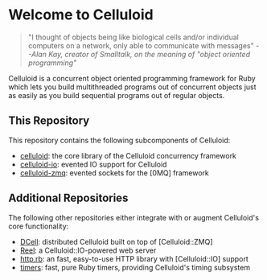 Welcome to Celluloid
====================

> "I thought of objects being like biological cells and/or individual
> computers on a network, only able to communicate with messages"
> _--Alan Kay, creator of Smalltalk, on the meaning of "object oriented programming"_

Celluloid is a concurrent object oriented programming framework for Ruby which lets
you build multithreaded programs out of concurrent objects just as easily as you build
sequential programs out of regular objects.

This Repository
---------------

This repository contains the following subcomponents of Celluloid:

* [celluloid]: the core library of the Celluloid concurrency framework
* [celluloid-io]: evented IO support for Celluloid
* [celluloid-zmq]: evented sockets for the [0MQ] framework

[celluloid]: https://github.com/celluloid/celluloid/tree/master/celluloid/
[celluloid-io]: https://github.com/celluloid/celluloid/tree/master/celluloid-io/
[celluloid-zmq]: https://github.com/celluloid/celluloid/tree/master/celluloid-zmq/

Additional Repositories
-----------------------

The following other repositories either integrate with or augment
Celluloid's core functionality:

* [DCell]: distributed Celluloid built on top of [Celluloid::ZMQ]
* [Reel]: a Celluloid::IO-powered web server
* [http.rb]: an fast, easy-to-use HTTP library with [Celluloid::IO] support
* [timers]: fast, pure Ruby timers, providing Celluloid's timing subsystem

[DCell]: https://github.com/celluloid/dcell/
[Reel]: https://github.com/celluloid/reel/
[http.rb]: https://github.com/tarcieri/http.rb/
[timers]: https://github.com/celluloid/timers/

